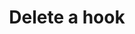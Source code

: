 ---
# -------------------------- #
#      ENDPOINT DETAILS      #
# -------------------------- #

product-type: "connect"
content-type: "api-endpoint"
endpoint: "notifications"
key: "delete-hook-notification"
version: "1"


# -------------------------- #
#       METHOD DETAILS       #
# -------------------------- #

title: "Delete a hook"
method: "delete"
short-url: |
  {{ api.core-objects.notifications.hooks.delete.name | flatify }}
full-url: |
  {{ api.base-url }}{{ endpoint.short-url | flatify }}
short: "{{ api.core-objects.notifications.hooks.delete.description }}"
description: |
  {{ api.core-objects.notifications.hooks.delete.description }}
  **Note**: To use this endpoint, your Stitch plan must include access to the [Post-load hooks]({{ link.account.post-load-notifications | prepend: site.baseurl }}) feature.


# -------------------------- #
#       METHOD ARGUMENTS     #
# -------------------------- #

arguments:
  - name: "id"
    required: true
    type: "path parameter"
    description: "A path parameter corresponding to the unique ID of the hook notification to be deleted."
    example-value: |
      8


# -------------------------- #
#           RETURNS          #
# -------------------------- #

returns: |
  If successful, the API will return a status of <code class="api success">200 OK</code> and a `null` body.


# ------------------------------ #
#   EXAMPLE REQUEST & RESPONSES  #
# ------------------------------ #

examples:
  - type: "Request"
    language: "json"
    code: |
      {% assign right-bracket = "}" %}
      curl -X {{ endpoint.method | upcase }} {{ endpoint.full-url | flatify | replace: "{id","8" | remove: right-bracket | strip_newlines }} \
           -H "Authorization: Bearer <ACCESS_TOKEN>" \
           -H "Content-Type: application/json"

  - type: "Responses"
    language: "json"
    code: |
      null

  - type: "Errors"
    error-file: "hook-notifications"
  # The errors live in: _data/connect/response-codes/hook-notifications.yml
---